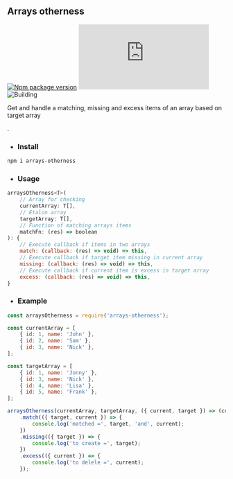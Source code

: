 ## Arrays otherness
[![Npm package version](https://badgen.net/npm/v/arrays-otherness)](https://npmjs.com/package/arrays-otherness)
[![Small size](https://badge-size.herokuapp.com/neki-dev/arrays-otherness/master/dist/index.js)](https://github.com/neki-dev/arrays-otherness/blob/master/dist/index.js)
![Building](https://github.com/neki-dev/arrays-otherness/actions/workflows/npm.yml/badge.svg)

Get and handle a matching, missing and excess items of an array based on target array

.

* ### Install

```sh
npm i arrays-otherness
```

* ### Usage

```js
arraysOtherness<T>(
    // Array for checking
    currentArray: T[], 
    // Etalon array
    targetArray: T[], 
    // Function of matching arrays items
    matchFn: (res) => boolean
): {
    // Execute callback if items in two arrays
    match: (callback: (res) => void) => this,
    // Execute callback if target item missing in current array
    missing: (callback: (res) => void) => this,
    // Execute callback if current item is excess in target array
    excess: (callback: (res) => void) => this,
}
```

* ### Example

```js
const arraysOtherness = require('arrays-otherness');

const currentArray = [
    { id: 1, name: 'John' },
    { id: 2, name: 'Sam' },
    { id: 3, name: 'Nick' },
];

const targetArray = [
    { id: 1, name: 'Jonny' },
    { id: 3, name: 'Nick' },
    { id: 4, name: 'Lisa' },
    { id: 5, name: 'Frank' },
];

arraysOtherness(currentArray, targetArray, ({ current, target }) => (current.id === target.id))
    .match(({ target, current }) => {
        console.log('matched =', target, 'and', current);
    })
    .missing(({ target }) => {
        console.log('to create =', target);
    })
    .excess(({ current }) => {
        console.log('to delele =', current);
    });
```